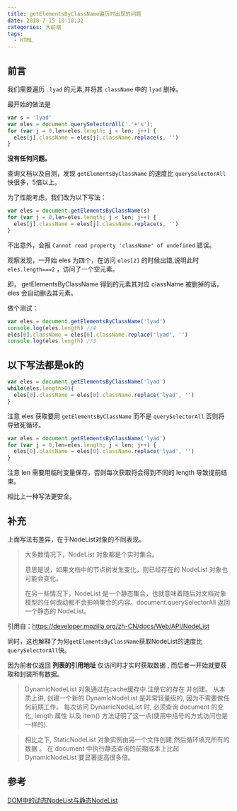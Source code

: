 ```yaml
---
title: getElementsByClassName遍历时出现的问题
date: 2018-7-15 10:18:32
categories: 大前端
tags:
  - HTML
---
```


## 前言

我们需要遍历 `.lyad` 的元素,并将其 `className` 中的 `lyad` 删掉。 


<!--more-->


最开始的做法是

```js
var s = 'lyad'
var eles = document.querySelectorAll('.'+'s');
for (var j = 0,len=eles.length; j < len; j++) {
  eles[j].className = eles[j].className.replace(s, '')
}
```

**没有任何问题。**

查询文档以及自测，发现 `getElementsByClassName` 的速度比 `querySelectorAll` 快很多，5倍以上。

为了性能考虑，我们改为以下写法：

```js
var eles = document.getElementsByClassName(s)
for (var j = 0,len=eles.length; j < len; j++) {
  eles[j].className = eles[j].className.replace(s, '')
}
```

不出意外，会报 `Cannot read property 'className' of undefined` 错误。

观察发现，一开始 eles 为四个，在访问 `eles[2]` 的时候出错,说明此时 `eles.length===2` ，访问了一个空元素。

即， getElementsByClassName 得到的元素其对应 className 被删掉的话，eles 会自动删去其元素。

做个测试：

```js
var eles = document.getElementsByClassName('lyad')
console.log(eles.length) //4
eles[0].className = eles[0].className.replace('lyad', '')
console.log(eles.length) //3
```

## 以下写法都是ok的



```js
var eles = document.getElementsByClassName('lyad')
while(eles.length>0){
  eles[0].className = eles[0].className.replace('lyad', '')
}
```

注意 eles 获取要用 `getElementsByClassName` 而不是 `querySelectorAll` 否则将导致死循环。

```js
var eles = document.getElementsByClassName('lyad')
for (var j = 0,len=eles.length; j < len; j++) {
  eles[0].className = eles[0].className.replace('lyad', '')
}
```

注意 len 需要用临时变量保存，否则每次获取将会得到不同的 length 导致提前结束。

相比上一种写法更安全。

## 补充

上面写法有差异，在于NodeList对象的不同表现。

>大多数情况下，NodeList 对象都是个实时集合。
>
>意思是说，如果文档中的节点树发生变化，则已经存在的 NodeList 对象也可能会变化。
>
>在另一些情况下，NodeList 是一个静态集合，也就意味着随后对文档对象模型的任何改动都不会影响集合的内容。document.querySelectorAll 返回一个静态的 NodeList。

引用自：https://developer.mozilla.org/zh-CN/docs/Web/API/NodeList

同时，这也解释了为何`getElementsByClassName`获取NodeList的速度比`querySelectorAll`快。

因为前者仅返回 **列表的引用地址** 仅访问时才实时获取数据 , 而后者一开始就要获取和封装所有数据。

>DynamicNodeList 对象通过在cache缓存中 注册它的存在 并创建。 从本质上讲, 创建一个新的 DynamicNodeList 是非常轻量级的, 因为不需要做任何前期工作。 每次访问 DynamicNodeList 时, 必须查询 document 的变化, length 属性 以及 item() 方法证明了这一点(使用中括号的方式访问也是一样的).

>相比之下, StaticNodeList 对象实例由另一个文件创建,然后循环填充所有的数据 。 在 document 中执行静态查询的前期成本上比起 DynamicNodeList 要显著提高很多倍。

## 参考

<a href="https://blog.csdn.net/renfufei/article/details/41088521">DOM中的动态NodeList与静态NodeList</a>